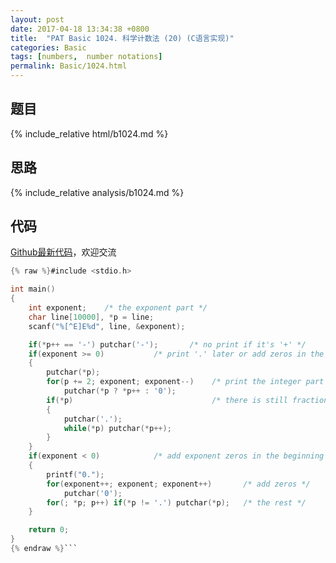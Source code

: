 ```yaml
---
layout: post
date: 2017-04-18 13:34:38 +0800
title:  "PAT Basic 1024. 科学计数法 (20) (C语言实现)"
categories: Basic
tags: [numbers,  number notations]
permalink: Basic/1024.html
---
```


## 题目

{% include_relative html/b1024.md %}

## 思路

{% include_relative analysis/b1024.md %}

## 代码

[Github最新代码](https://github.com/OliverLew/PAT/blob/master/PATBasic/1024.c)，欢迎交流

```c
{% raw %}#include <stdio.h>

int main()
{
    int exponent;    /* the exponent part */
    char line[10000], *p = line;
    scanf("%[^E]E%d", line, &exponent);

    if(*p++ == '-') putchar('-');       /* no print if it's '+' */
    if(exponent >= 0)           /* print '.' later or add zeros in the end */
    {
        putchar(*p);
        for(p += 2; exponent; exponent--)    /* print the integer part */
            putchar(*p ? *p++ : '0');
        if(*p)                               /* there is still fraction part */
        {
            putchar('.');
            while(*p) putchar(*p++);
        }
    }
    if(exponent < 0)            /* add exponent zeros in the beginning */
    {
        printf("0.");
        for(exponent++; exponent; exponent++)       /* add zeros */
            putchar('0');
        for(; *p; p++) if(*p != '.') putchar(*p);   /* the rest */
    }

    return 0;
}
{% endraw %}```